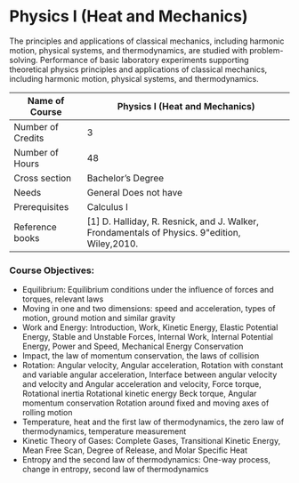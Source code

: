 
# Physics I (Heat and Mechanics)

The principles and applications of classical mechanics, including harmonic motion, physical systems, and thermodynamics, are studied with problem-solving. Performance of basic laboratory experiments supporting theoretical physics principles and applications of classical mechanics, including harmonic motion, physical systems, and thermodynamics.


| Name of Course |	Physics I (Heat and Mechanics) |
|---|---|
| Number of Credits | 3 |
| Number of Hours | 48 | 
| Cross section | Bachelor’s Degree | 
| Needs | General Does not have |
| Prerequisites | Calculus I | 
| Reference books | [1] D. Halliday, R. Resnick, and J. Walker, Frondamentals of Physics. 9"edition, Wiley,2010. |

	
### Course Objectives:

- Equilibrium: Equilibrium conditions under the influence of forces and torques, relevant laws
- Moving in one and two dimensions: speed and acceleration, types of motion, ground motion and similar gravity
- Work and Energy: Introduction, Work, Kinetic Energy, Elastic Potential Energy, Stable and Unstable Forces, Internal Work, Internal Potential Energy, Power and Speed, Mechanical Energy Conservation
- Impact, the law of momentum conservation, the laws of collision
- Rotation: Angular velocity, Angular acceleration, Rotation with constant and variable angular acceleration, Interface between angular velocity and velocity and Angular acceleration and velocity, Force torque, Rotational inertia Rotational kinetic energy Beck torque, Angular momentum conservation Rotation around fixed and moving axes of rolling motion
- Temperature, heat and the first law of thermodynamics, the zero law of thermodynamics, temperature measurement
- Kinetic Theory of Gases: Complete Gases, Transitional Kinetic Energy, Mean Free Scan, Degree of Release, and Molar Specific Heat
- Entropy and the second law of thermodynamics: One-way process, change in entropy, second law of thermodynamics